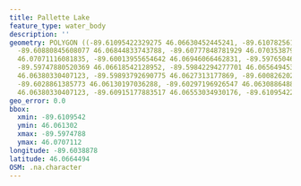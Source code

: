 ```yaml
---
title: Pallette Lake
feature_type: water_body
description: ''
geometry: POLYGON ((-89.61095422329275 46.06630452445241, -89.61078256191553 46.06844833743788,
  -89.60880845608077 46.06844833743788, -89.60777848781929 46.07035387908358, -89.60460275234583
  46.07071116081835, -89.60013955654642 46.06946066462831, -89.5976504665809 46.06725734050314,
  -89.59747880520369 46.06618542128952, -89.59842294277701 46.06564945387738, -89.5990237575959
  46.06380330407123, -89.59893792690775 46.0627313177869, -89.60082620205347 46.06159975412803,
  -89.6028861385773 46.06130197036288, -89.60297196926547 46.06308864886154, -89.60812181057283
  46.06380330407123, -89.60915177883517 46.06553034930176, -89.61095422329275 46.06630452445241))
geo_error: 0.0
bbox:
  xmin: -89.6109542
  ymin: 46.061302
  xmax: -89.5974788
  ymax: 46.0707112
longitude: -89.6038878
latitude: 46.0664494
OSM: .na.character
---
```

